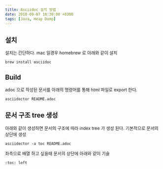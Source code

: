 ```yaml
---
title: Asciidoc 설치 방법
date: 2018-09-07 10:30:00 +0300
tags: [Java, Heap Dump]
---
```


## 설치
설치는 간단하다.
mac 일경우 homebrew 로 아래와 같이 설치
```shell
brew install asciidoc
```

## Build
adoc 으로 작성된 문서를 아래의 명령어를 통해 html 파일로 export 한다.
```shell
asciidoctor README.adoc    
```

## 문서 구조 tree 생성
아래와 같이 생성하면 문서의 구조에 따라 index tree 가 생성 된다. 기본적으로 문서의 상단에 생성
```shell
asciidoctor -a toc README.adoc
```
좌측으로 배열 하고 싶을때 문서의 상단에 아래와 같이 기술
```
:toc: left
```